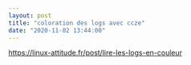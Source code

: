 ```yaml
---
layout: post
title: "coloration des logs avec ccze"
date: "2020-11-02 13:44:00"
---
```

https://linux-attitude.fr/post/lire-les-logs-en-couleur

